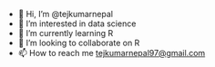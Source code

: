 - 👋 Hi, I’m @tejkumarnepal
- 👀 I’m interested in data science
- 🌱 I’m currently learning R
- 💞️ I’m looking to collaborate on R
- 📫 How to reach me tejkumarnepal97@gmail.com

<!---
tejkumarnepal/tejkumarnepal is a ✨ special ✨ repository because its `README.md` (this file) appears on your GitHub profile.
You can click the Preview link to take a look at your changes.
--->
